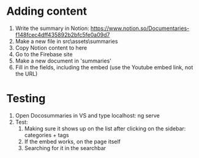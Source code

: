 # Adding content 
1. Write the summary in Notion: https://www.notion.so/Documentaries-f148fcec4dff435892b2bfc5fe0a09d7
2. Make a new file in src\assets\summaries
3. Copy Notion content to here
4. Go to the Firebase site
5. Make a new document in 'summaries'
6. Fill in the fields, including the embed (use the Youtube embed link, not the URL)

# Testing 
1. Open Docosummaries in VS and type localhost: ng serve
2. Test:
   1. Making sure it shows up on the list after clicking on the sidebar: categories + tags
   2. If the embed works, on the page itself
   3. Searching for it in the searchbar